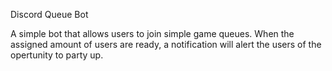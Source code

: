 Discord Queue Bot

A simple bot that allows users to join simple game queues. When the assigned amount of users are ready, a notification will alert the users of the opertunity to party up.